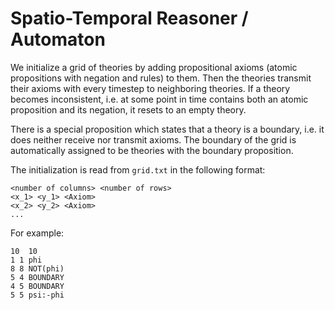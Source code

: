 # Spatio-Temporal Reasoner / Automaton

We initialize a grid of theories by adding propositional axioms (atomic propositions with negation and rules) to them. Then the theories transmit their axioms with every timestep to neighboring theories. If a theory becomes inconsistent, i.e. at some point in time contains both an atomic proposition and its negation, it resets to an empty theory.

There is a special proposition which states that a theory is a boundary, i.e. it does neither receive nor transmit axioms. The boundary of the grid is automatically assigned to be theories with the boundary proposition.

The initialization is read from ``grid.txt`` in the following format:
```
<number of columns> <number of rows>
<x_1> <y_1> <Axiom>
<x_2> <y_2> <Axiom>
...
```
For example:
```
10  10
1 1 phi
8 8 NOT(phi)
5 4 BOUNDARY
4 5 BOUNDARY
5 5 psi:-phi
```
